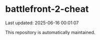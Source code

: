 # battlefront-2-cheat

Last updated: 2025-06-16 00:01:07

This repository is automatically maintained.
